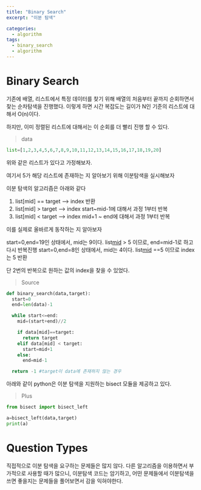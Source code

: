 ```yaml
---
title: "Binary Search"
excerpt: "이분 탐색"

categories:
  - algorithm
tags:
  - binary_search
  - algorithm
---
```


# Binary Search
기존에 배열, 리스트에서 특정 데이터를 찾기 위해 배열의 처음부터 끝까지 순회하면서 찾는 순차탐색을 진행했다.
이렇게 하면 시간 복잡도는 길이가 N인 기준의 리스트에 대해서 O(n)이다.

하지만, 이미 정렬된 리스트에 대해서는 이 순회를 더 빨리 진행 할 수 있다.

> data
```python
list=[1,2,3,4,5,6,7,8,9,10,11,12,13,14,15,16,17,18,19,20]
```
위와 같은 리스트가 있다고 가정해보자.

여기서 5가 해당 리스트에 존재하는 지 알아보기 위해 이분탐색을 실시해보자

이분 탐색의 알고리즘은 아래와 같다

1. list[mid] == target --> index 반환
2. list[mid] > target --> index start~mid-1에 대해서 과정 1부터 반복
3. list[mid] < target --> index mid+1 ~ end에 대해서 과정 1부터 반복

이를 실제로 올바르게 동작하는 지 알아보자

start=0,end=19인 상태에서, mid는 9이다. list[mid](10) > 5 이므로, end=mid-1로 하고 다시 반복진행
start=0,end=8인 상태에서, mid는 4이다. list[mid](5) ==5 이므로 index는 5 반환

단 2번의 반복으로 원하는 값의 index을 찾을 수 있었다.

>Source

```python
def binary_search(data,target):
  start=0
  end=len(data)-1

  while start<=end:
    mid=(start+end)//2

    if data[mid]==target:
      return target
    elif data[mid] < target:
      start=mid+1
    else:
      end=mid-1

  return -1 #target이 data에 존재하지 않는 경우

```

 아래와 같이 python은 이분 탐색을 지원하는 bisect 모듈을 제공하고 있다.
>Plus

```python
from bisect import bisect_left

a=bisect_left(data,target)
print(a)
```


# Question Types
직접적으로 이분 탐색을 요구하는 문제들은 많지 않다. 다른 알고리즘을 이용하면서 부가적으로 사용할 때가 많으니, 이분탐색 코드는 암기하고, 어떤 문제들에서 이분탐색을 쓰면 좋을지는 문제들을 풀어보면서 감을 익혀야한다.

